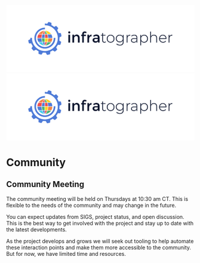 ![logo](https://github.com/infratographer/website/blob/main/source/theme/assets/pictures/logo.jpg?raw=true)
![text](files/logo.jpg)
#  Community

## Community Meeting

The community meeting will be held on Thursdays at 10:30 am CT. This is flexible to the needs of the community and may change in the future.

You can expect updates from SIGS, project status, and open discussion. This is the best way to get involved with the project and stay up to date with the latest developments.

As the project develops and grows we will seek out tooling to help automate these interaction points and make them more accessible to the community. But for now, we have limited time and resources.